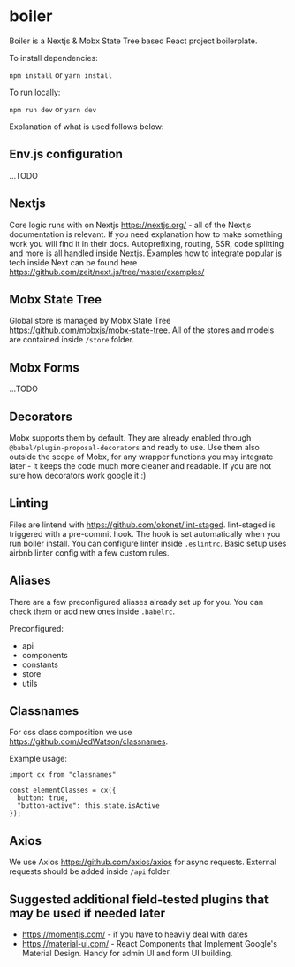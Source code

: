 # boiler

Boiler is a Nextjs & Mobx State Tree based React project boilerplate. 

To install dependencies:

`npm install` 
or
`yarn install`

To run locally:

`npm run dev` or `yarn dev`


Explanation of what is used follows below:

## Env.js configuration
...TODO

## Nextjs

Core logic runs with on Nextjs https://nextjs.org/ - all of the Nextjs documentation is relevant. If you need explanation how to make something work you will find it in their docs. Autoprefixing, routing, SSR, code splitting and more is all handled inside Nextjs. Examples how to integrate popular js tech inside Next can be found here https://github.com/zeit/next.js/tree/master/examples/ 

## Mobx State Tree

Global store is managed by Mobx State Tree https://github.com/mobxjs/mobx-state-tree. All of the stores and models are contained inside `/store` folder.

## Mobx Forms
...TODO

## Decorators

Mobx supports them by default. They are already enabled through `@babel/plugin-proposal-decorators` and ready to use. Use them also outside the scope of Mobx, for any wrapper functions you may integrate later - it keeps the code much more cleaner and readable. If you are not sure how decorators work google it :)

## Linting

Files are lintend with https://github.com/okonet/lint-staged. lint-staged is triggered with a pre-commit hook. The hook is set automatically when you run boiler install. You can configure linter inside `.eslintrc`. Basic setup uses airbnb linter config with a few custom rules.

## Aliases

There are a few preconfigured aliases already set up for you. You can check them or add new ones inside `.babelrc`.

Preconfigured:
- api
- components
- constants
- store
- utils

## Classnames

For css class composition we use https://github.com/JedWatson/classnames.

Example usage:
```
import cx from "classnames"

const elementClasses = cx({
  button: true,
  "button-active": this.state.isActive
});
```

## Axios

We use Axios https://github.com/axios/axios for async requests. External requests should be added inside `/api` folder.

## Suggested additional field-tested plugins that may be used if needed later

- https://momentjs.com/ - if you have to heavily deal with dates
- https://material-ui.com/ - React Components that Implement Google's Material Design. Handy for admin UI and form UI building.
